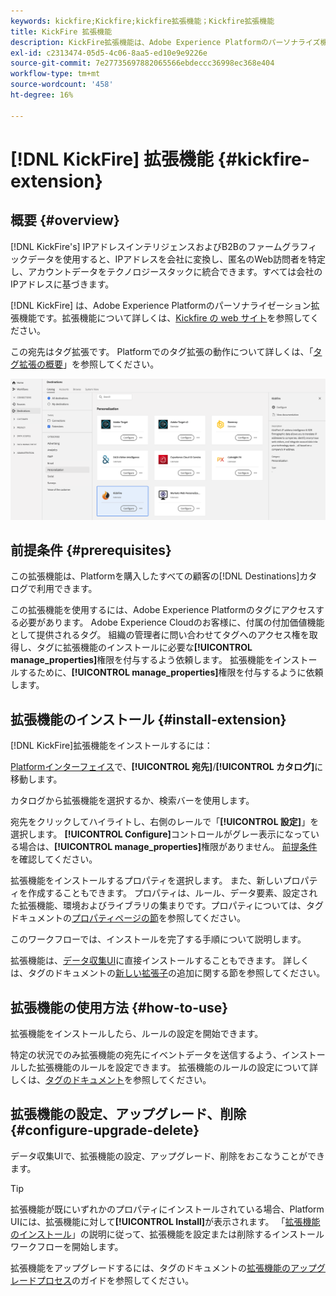 ```yaml
---
keywords: kickfire;Kickfire;kickfire拡張機能；Kickfire拡張機能
title: KickFire 拡張機能
description: KickFire拡張機能は、Adobe Experience Platformのパーソナライズ機能の宛先です。 拡張機能について詳しくは、Adobe Exchange の拡張機能のページを参照してください。
exl-id: c2313474-05d5-4c06-8aa5-ed10e9e9226e
source-git-commit: 7e27735697882065566ebdeccc36998ec368e404
workflow-type: tm+mt
source-wordcount: '458'
ht-degree: 16%

---
```


# [!DNL KickFire] 拡張機能 {#kickfire-extension}

## 概要 {#overview}

[!DNL KickFire's] IPアドレスインテリジェンスおよびB2Bのファームグラフィックデータを使用すると、IPアドレスを会社に変換し、匿名のWeb訪問者を特定し、アカウントデータをテクノロジースタックに統合できます。すべては会社のIPアドレスに基づきます。

[!DNL KickFire] は、Adobe Experience Platformのパーソナライゼーション拡張機能です。拡張機能について詳しくは、[Kickfire の web サイト](https://www.kickfire.com/)を参照してください。

この宛先はタグ拡張です。 Platformでのタグ拡張の動作について詳しくは、「[タグ拡張の概要](../launch-extensions/overview.md)」を参照してください。

![KickFire 拡張機能](../../assets/catalog/personalization/kickfire/catalog.png)

## 前提条件 {#prerequisites}

この拡張機能は、Platformを購入したすべての顧客の[!DNL Destinations]カタログで利用できます。

この拡張機能を使用するには、Adobe Experience Platformのタグにアクセスする必要があります。 Adobe Experience Cloudのお客様に、付属の付加価値機能として提供されるタグ。 組織の管理者に問い合わせてタグへのアクセス権を取得し、タグに拡張機能のインストールに必要な&#x200B;**[!UICONTROL manage_properties]**&#x200B;権限を付与するよう依頼します。 拡張機能をインストールするために、**[!UICONTROL manage_properties]**&#x200B;権限を付与するように依頼します。

## 拡張機能のインストール {#install-extension}

[!DNL KickFire]拡張機能をインストールするには：

[Platformインターフェイス](http://platform.adobe.com/)で、**[!UICONTROL 宛先]**/**[!UICONTROL カタログ]**&#x200B;に移動します。

カタログから拡張機能を選択するか、検索バーを使用します。

宛先をクリックしてハイライトし、右側のレールで「**[!UICONTROL 設定]**」を選択します。 **[!UICONTROL Configure]**&#x200B;コントロールがグレー表示になっている場合は、**[!UICONTROL manage_properties]**&#x200B;権限がありません。 [前提条件](#prerequisites)を確認してください。

拡張機能をインストールするプロパティを選択します。 また、新しいプロパティを作成することもできます。 プロパティは、ルール、データ要素、設定された拡張機能、環境およびライブラリの集まりです。プロパティについては、タグドキュメントの[プロパティページの節](../../../tags/ui/administration/companies-and-properties.md#properties-page)を参照してください。

このワークフローでは、インストールを完了する手順について説明します。

拡張機能は、[データ収集UI](https://experience.adobe.com/#/data-collection/)に直接インストールすることもできます。 詳しくは、タグのドキュメントの[新しい拡張子](../../../tags/ui/managing-resources/extensions/overview.md#add-a-new-extension)の追加に関する節を参照してください。

## 拡張機能の使用方法 {#how-to-use}

拡張機能をインストールしたら、ルールの設定を開始できます。

特定の状況でのみ拡張機能の宛先にイベントデータを送信するよう、インストールした拡張機能のルールを設定できます。 拡張機能のルールの設定について詳しくは、[タグのドキュメント](../../../tags/ui/managing-resources/rules.md)を参照してください。

## 拡張機能の設定、アップグレード、削除 {#configure-upgrade-delete}

データ収集UIで、拡張機能の設定、アップグレード、削除をおこなうことができます。

>[!TIP]
>
>拡張機能が既にいずれかのプロパティにインストールされている場合、Platform UIには、拡張機能に対して&#x200B;**[!UICONTROL Install]**&#x200B;が表示されます。 「[拡張機能のインストール](#install-extension)」の説明に従って、拡張機能を設定または削除するインストールワークフローを開始します。

拡張機能をアップグレードするには、タグのドキュメントの[拡張機能のアップグレードプロセス](../../../tags/ui/managing-resources/extensions/extension-upgrade.md)のガイドを参照してください。
